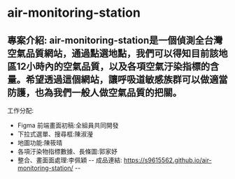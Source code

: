 # air-monitoring-station

專案介紹:
air-monitoring-station是一個偵測全台灣空氣品質網站，通過點選地點，我們可以得知目前該地區12小時內的空氣品質，以及各項空氣汙染指標的含量。希望透過這個網站，讓呼吸道敏感族群可以做適當防護，也為我們一般人做空氣品質的把關。
--
工作分配:
- Figma 前端畫面初稿:全組員共同開發
- 下拉式選單、搜尋框:陳淑瀅
- 地圖功能:陳筱晴
- 各項汙染物指標數據、長條圖:郭家妤
- 整合、畫面面處理:李佩穎
--
成品連結:  https://s9615562.github.io/air-monitoring-station/
--



